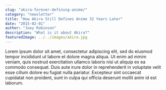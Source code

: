 ```yaml
---
slug: "akira-forever-defining-anime/"
category: "newsletter"
title: "How Akira Still Defines Anime 32 Years Later"
date: "2015-02-01"
author: "Joey Robinson"
description: "What is it about Akira?"
featuredImage: ../../images/akira.jpg
---
```


Lorem ipsum dolor sit amet, consectetur adipiscing elit, sed do eiusmod tempor incididunt ut labore et dolore magna aliqua. Ut enim ad minim veniam, quis nostrud exercitation ullamco laboris nisi ut aliquip ex ea commodo consequat. Duis aute irure dolor in reprehenderit in voluptate velit esse cillum dolore eu fugiat nulla pariatur. Excepteur sint occaecat cupidatat non proident, sunt in culpa qui officia deserunt mollit anim id est laborum.
